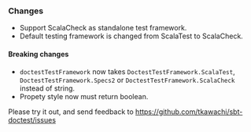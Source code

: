 ### Changes

* Support ScalaCheck as standalone test framework.
* Default testing framework is changed from ScalaTest to ScalaCheck.

#### Breaking changes

* `doctestTestFramework` now takes `DoctestTestFramework.ScalaTest`,
  `DoctestTestFramework.Specs2` or `DoctestTestFramework.ScalaCheck` instead of string.
* Propety style now must return boolean.

Please try it out, and send feedback to https://github.com/tkawachi/sbt-doctest/issues
